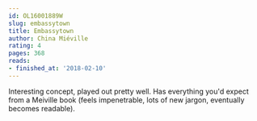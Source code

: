 ```yaml
---
id: OL16001889W
slug: embassytown
title: Embassytown
author: China Miéville
rating: 4
pages: 368
reads:
- finished_at: '2018-02-10'
---
```

Interesting concept, played out pretty well. Has everything you'd expect from a Meiville book (feels impenetrable, lots of new jargon, eventually becomes readable).

